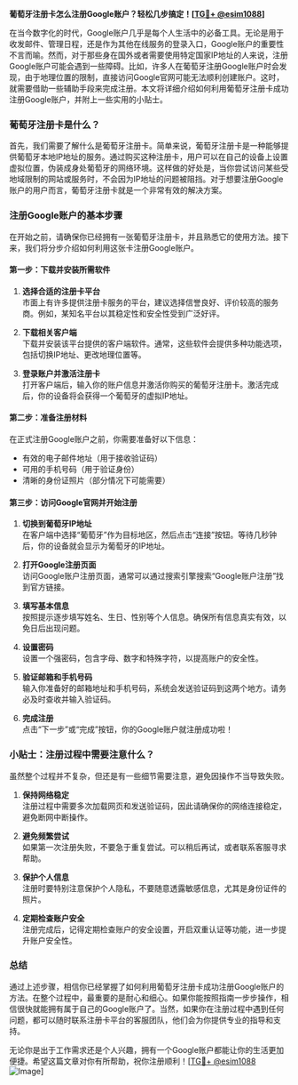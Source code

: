 **葡萄牙注册卡怎么注册Google账户？轻松几步搞定！[[TG💪+ @esim1088](https://t.me/s/esim1088)]**

在当今数字化的时代，Google账户几乎是每个人生活中的必备工具。无论是用于收发邮件、管理日程，还是作为其他在线服务的登录入口，Google账户的重要性不言而喻。然而，对于那些身在国外或者需要使用特定国家IP地址的人来说，注册Google账户可能会遇到一些障碍。比如，许多人在葡萄牙注册Google账户时会发现，由于地理位置的限制，直接访问Google官网可能无法顺利创建账户。这时，就需要借助一些辅助手段来完成注册。本文将详细介绍如何利用葡萄牙注册卡成功注册Google账户，并附上一些实用的小贴士。

### 葡萄牙注册卡是什么？

首先，我们需要了解什么是葡萄牙注册卡。简单来说，葡萄牙注册卡是一种能够提供葡萄牙本地IP地址的服务。通过购买这种注册卡，用户可以在自己的设备上设置虚拟位置，伪装成身处葡萄牙的网络环境。这样做的好处是，当你尝试访问某些受地域限制的网站或服务时，不会因为IP地址的问题被阻挡。对于想要注册Google账户的用户而言，葡萄牙注册卡就是一个非常有效的解决方案。

### 注册Google账户的基本步骤

在开始之前，请确保你已经拥有一张葡萄牙注册卡，并且熟悉它的使用方法。接下来，我们将分步介绍如何利用这张卡注册Google账户。

#### 第一步：下载并安装所需软件

1. **选择合适的注册卡平台**  
   市面上有许多提供注册卡服务的平台，建议选择信誉良好、评价较高的服务商。例如，某知名平台以其稳定性和安全性受到广泛好评。
   
2. **下载相关客户端**  
   下载并安装该平台提供的客户端软件。通常，这些软件会提供多种功能选项，包括切换IP地址、更改地理位置等。

3. **登录账户并激活注册卡**  
   打开客户端后，输入你的账户信息并激活你购买的葡萄牙注册卡。激活完成后，你的设备将会获得一个葡萄牙的虚拟IP地址。

#### 第二步：准备注册材料

在正式注册Google账户之前，你需要准备好以下信息：

- 有效的电子邮件地址（用于接收验证码）
- 可用的手机号码（用于验证身份）
- 清晰的身份证照片（部分情况下可能需要）

#### 第三步：访问Google官网并开始注册

1. **切换到葡萄牙IP地址**  
   在客户端中选择“葡萄牙”作为目标地区，然后点击“连接”按钮。等待几秒钟后，你的设备就会显示为葡萄牙的IP地址。

2. **打开Google注册页面**  
   访问Google账户注册页面，通常可以通过搜索引擎搜索“Google账户注册”找到官方链接。

3. **填写基本信息**  
   按照提示逐步填写姓名、生日、性别等个人信息。确保所有信息真实有效，以免日后出现问题。

4. **设置密码**  
   设置一个强密码，包含字母、数字和特殊字符，以提高账户的安全性。

5. **验证邮箱和手机号码**  
   输入你准备好的邮箱地址和手机号码，系统会发送验证码到这两个地方。请务必及时查收并输入验证码。

6. **完成注册**  
   点击“下一步”或“完成”按钮，你的Google账户就注册成功啦！

### 小贴士：注册过程中需要注意什么？

虽然整个过程并不复杂，但还是有一些细节需要注意，避免因操作不当导致失败。

1. **保持网络稳定**  
   注册过程中需要多次加载网页和发送验证码，因此请确保你的网络连接稳定，避免断网中断操作。

2. **避免频繁尝试**  
   如果第一次注册失败，不要急于重复尝试。可以稍后再试，或者联系客服寻求帮助。

3. **保护个人信息**  
   注册时要特别注意保护个人隐私，不要随意透露敏感信息，尤其是身份证件的照片。

4. **定期检查账户安全**  
   注册完成后，记得定期检查账户的安全设置，开启双重认证等功能，进一步提升账户安全性。

### 总结

通过上述步骤，相信你已经掌握了如何利用葡萄牙注册卡成功注册Google账户的方法。在整个过程中，最重要的是耐心和细心。如果你能按照指南一步步操作，相信很快就能拥有属于自己的Google账户了。当然，如果你在注册过程中遇到任何问题，都可以随时联系注册卡平台的客服团队，他们会为你提供专业的指导和支持。

无论你是出于工作需求还是个人兴趣，拥有一个Google账户都能让你的生活更加便捷。希望这篇文章对你有所帮助，祝你注册顺利！[[TG💪+ @esim1088](https://t.me/s/esim1088) ![Image](https://i.postimg.cc/4NQfJmqS/Snipaste-2025-05-13-00-14-12.png)]